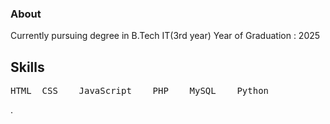 ### About
Currently pursuing degree in B.Tech IT(3rd year)
Year of Graduation : 2025

## Skills
<pre>HTML  CSS    JavaScript    PHP    MySQL    Python</pre>.
